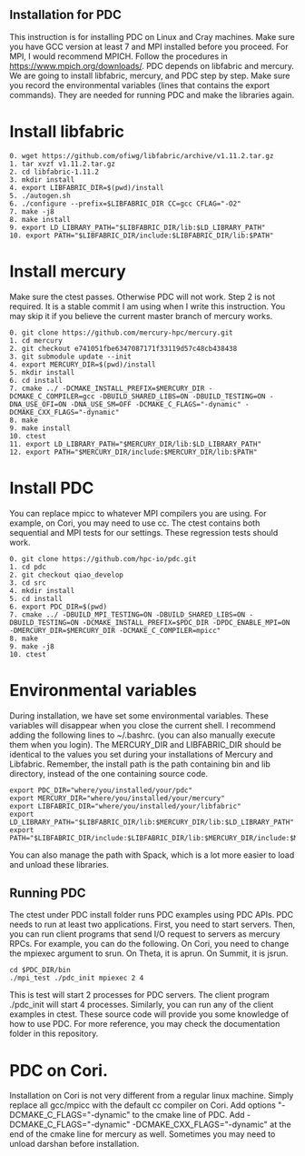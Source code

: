 ## Installation for PDC
This instruction is for installing PDC on Linux and Cray machines. Make sure you have GCC version at least 7 and MPI installed before you proceed.
For MPI, I would recommend MPICH. Follow the procedures in https://www.mpich.org/downloads/.
PDC depends on libfabric and mercury. We are going to install libfabric, mercury, and PDC step by step.
Make sure you record the environmental variables (lines that contains the export commands). They are needed for running PDC and make the libraries again.
# Install libfabric
```
0. wget https://github.com/ofiwg/libfabric/archive/v1.11.2.tar.gz
1. tar xvzf v1.11.2.tar.gz
2. cd libfabric-1.11.2
3. mkdir install
4. export LIBFABRIC_DIR=$(pwd)/install
5. ./autogen.sh
6. ./configure --prefix=$LIBFABRIC_DIR CC=gcc CFLAG="-O2"
7. make -j8
8. make install
9. export LD_LIBRARY_PATH="$LIBFABRIC_DIR/lib:$LD_LIBRARY_PATH"
10. export PATH="$LIBFABRIC_DIR/include:$LIBFABRIC_DIR/lib:$PATH"
```
# Install mercury
Make sure the ctest passes. Otherwise PDC will not work.
Step 2 is not required. It is a stable commit I am using when I write this instruction. You may skip it if you believe the current master branch of mercury works.
```
0. git clone https://github.com/mercury-hpc/mercury.git
1. cd mercury
2. git checkout e741051fbe6347087171f33119d57c48cb438438
3. git submodule update --init
4. export MERCURY_DIR=$(pwd)/install
5. mkdir install
6. cd install
7. cmake ../ -DCMAKE_INSTALL_PREFIX=$MERCURY_DIR -DCMAKE_C_COMPILER=gcc -DBUILD_SHARED_LIBS=ON -DBUILD_TESTING=ON -DNA_USE_OFI=ON -DNA_USE_SM=OFF -DCMAKE_C_FLAGS="-dynamic" -DCMAKE_CXX_FLAGS="-dynamic"
8. make
9. make install
10. ctest
11. export LD_LIBRARY_PATH="$MERCURY_DIR/lib:$LD_LIBRARY_PATH"
12. export PATH="$MERCURY_DIR/include:$MERCURY_DIR/lib:$PATH"
```
# Install PDC
You can replace mpicc to whatever MPI compilers you are using. For example, on Cori, you may need to use cc.
The ctest contains both sequential and MPI tests for our settings. These regression tests should work.
```
0. git clone https://github.com/hpc-io/pdc.git
1. cd pdc
2. git checkout qiao_develop
3. cd src
4. mkdir install
5. cd install
6. export PDC_DIR=$(pwd)
7. cmake ../ -DBUILD_MPI_TESTING=ON -DBUILD_SHARED_LIBS=ON -DBUILD_TESTING=ON -DCMAKE_INSTALL_PREFIX=$PDC_DIR -DPDC_ENABLE_MPI=ON -DMERCURY_DIR=$MERCURY_DIR -DCMAKE_C_COMPILER=mpicc"
8. make
9. make -j8
10. ctest
```

# Environmental variables
During installation, we have set some environmental variables. These variables will disappear when you close the current shell.
I recommend adding the following lines to ~/.bashrc. (you can also manually execute them when you login).
The MERCURY_DIR and LIBFABRIC_DIR should be identical to the values you set during your installations of Mercury and Libfabric.
Remember, the install path is the path containing bin and lib directory, instead of the one containing source code.
```
export PDC_DIR="where/you/installed/your/pdc"
export MERCURY_DIR="where/you/installed/your/mercury"
export LIBFABRIC_DIR="where/you/installed/your/libfabric"
export LD_LIBRARY_PATH="$LIBFABRIC_DIR/lib:$MERCURY_DIR/lib:$LD_LIBRARY_PATH"
export PATH="$LIBFABRIC_DIR/include:$LIBFABRIC_DIR/lib:$MERCURY_DIR/include:$MERCURY_DIR/lib:$PATH"
```
You can also manage the path with Spack, which is a lot more easier to load and unload these libraries.
## Running PDC
The ctest under PDC install folder runs PDC examples using PDC APIs.
PDC needs to run at least two applications. First, you need to start servers. Then, you can run client programs that send I/O request to servers as mercury RPCs.
For example, you can do the following. On Cori, you need to change the mpiexec argument to srun. On Theta, it is aprun. On Summit, it is jsrun.
```
cd $PDC_DIR/bin
./mpi_test ./pdc_init mpiexec 2 4
```
This is test will start 2 processes for PDC servers. The client program ./pdc_init will start 4 processes. Similarly, you can run any of the client examples in ctest.
These source code will provide you some knowledge of how to use PDC. For more reference, you may check the documentation folder in this repository.
# PDC on Cori.
Installation on Cori is not very different from a regular linux machine. Simply replace all gcc/mpicc with the default cc compiler on Cori. Add options "-DCMAKE_C_FLAGS="-dynamic" to the cmake line of PDC. Add -DCMAKE_C_FLAGS="-dynamic" -DCMAKE_CXX_FLAGS="-dynamic" at the end of the cmake line for mercury as well. Sometimes you may need to unload darshan before installation.


